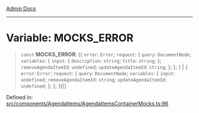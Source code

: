 [Admin Docs](/)

***

# Variable: MOCKS\_ERROR

> `const` **MOCKS\_ERROR**: (\{ `error`: `Error`; `request`: \{ `query`: `DocumentNode`; `variables`: \{ `input`: \{ `description`: `string`; `title`: `string`; \}; `removeAgendaItemId`: `undefined`; `updateAgendaItemId`: `string`; \}; \}; \} \| \{ `error`: `Error`; `request`: \{ `query`: `DocumentNode`; `variables`: \{ `input`: `undefined`; `removeAgendaItemId`: `string`; `updateAgendaItemId`: `undefined`; \}; \}; \})[]

Defined in: [src/components/AgendaItems/AgendaItemsContainerMocks.ts:96](https://github.com/gautam-divyanshu/talawa-admin/blob/d5fea688542032271211cd43ee86c7db0866bcc0/src/components/AgendaItems/AgendaItemsContainerMocks.ts#L96)
